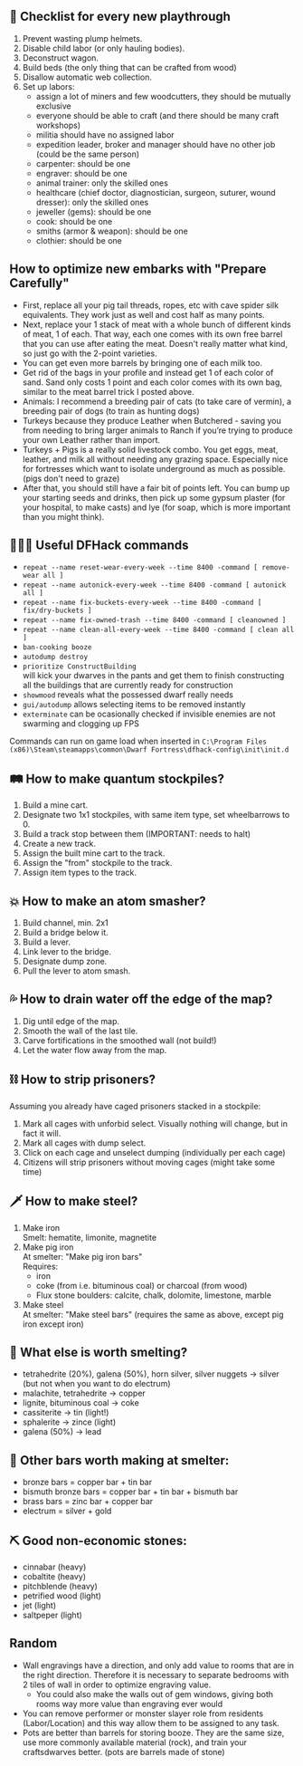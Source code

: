 ## 🐴 Checklist for every new playthrough
1. Prevent wasting plump helmets.
2. Disable child labor (or only hauling bodies).
3. Deconstruct wagon.
4. Build beds (the only thing that can be crafted from wood)
5. Disallow automatic web collection.
6. Set up labors:
   - assign a lot of miners and few woodcutters, they should be mutually exclusive
   - everyone should be able to craft (and there should be many craft workshops)
   - militia should have no assigned labor
   - expedition leader, broker and manager should have no other job (could be the same person)
   - carpenter: should be one
   - engraver: should be one
   - animal trainer: only the skilled ones
   - healthcare (chief doctor, diagnostician, surgeon, suturer, wound dresser): only the skilled ones
   - jeweller (gems): should be one
   - cook: should be one
   - smiths (armor & weapon): should be one
   - clothier: should be one

## How to optimize new embarks with "Prepare Carefully"
- First, replace all your pig tail threads, ropes, etc with cave spider silk equivalents. They work just as well and cost half as many points.
- Next, replace your 1 stack of meat with a whole bunch of different kinds of meat, 1 of each. That way, each one comes with its own free barrel that you can use after eating the meat. Doesn't really matter what kind, so just go with the 2-point varieties.
- You can get even more barrels by bringing one of each milk too.
- Get rid of the bags in your profile and instead get 1 of each color of sand. Sand only costs 1 point and each color comes with its own bag, similar to the meat barrel trick I posted above.
- Animals: I recommend a breeding pair of cats (to take care of vermin), a breeding pair of dogs (to train as hunting dogs)
- Turkeys because they produce Leather when Butchered - saving you from needing to bring larger animals to Ranch if you’re trying to produce your own Leather rather than import.
- Turkeys + Pigs is a really solid livestock combo. You get eggs, meat, leather, and milk all without needing any grazing space. Especially nice for fortresses which want to isolate underground as much as possible. (pigs don't need to graze)
- After that, you should still have a fair bit of points left. You can bump up your starting seeds and drinks, then pick up some gypsum plaster (for your hospital, to make casts) and lye (for soap, which is more important than you might think).

## 👨🏻‍💻 Useful DFHack commands
- `repeat --name reset-wear-every-week --time 8400 -command [ remove-wear all ]`
- `repeat --name autonick-every-week --time 8400 -command [ autonick all ]`
- `repeat --name fix-buckets-every-week --time 8400 -command [ fix/dry-buckets ]`
- `repeat --name fix-owned-trash --time 8400 -command [ cleanowned ]`
- `repeat --name clean-all-every-week --time 8400 -command [ clean all ]`
- `ban-cooking booze`
- `autodump destroy`
- `prioritize ConstructBuilding`  
  will kick your dwarves in the pants and get them to finish constructing all the buildings that are currently ready for construction
- `showmood` reveals what the possessed dwarf really needs
- `gui/autodump` allows selecting items to be removed instantly
- `exterminate` can be ocasionally checked if invisible enemies are not swarming and clogging up FPS

Commands can run on game load when inserted in `C:\Program Files (x86)\Steam\steamapps\common\Dwarf Fortress\dfhack-config\init\init.d`

## 🛤️ How to make quantum stockpiles?
1. Build a mine cart.
2. Designate two 1x1 stockpiles, with same item type, set wheelbarrows to 0.
3. Build a track stop between them (IMPORTANT: needs to halt)
4. Create a new track.
5. Assign the built mine cart to the track.
6. Assign the "from" stockpile to the track.
7. Assign item types to the track.

## 💥 How to make an atom smasher?
1. Build channel, min. 2x1
2. Build a bridge below it.
3. Build a lever.
4. Link lever to the bridge.
5. Designate dump zone.
6. Pull the lever to atom smash.

## 💦 How to drain water off the edge of the map?
1. Dig until edge of the map.
2. Smooth the wall of the last tile.
3. Carve fortifications in the smoothed wall (not build!)
4. Let the water flow away from the map.

## ⛓️ How to strip prisoners?
Assuming you already have caged prisoners stacked in a stockpile:
1. Mark all cages with unforbid select. Visually nothing will change, but in fact it will.
2. Mark all cages with dump select.
3. Click on each cage and unselect dumping (individually per each cage)
4. Citizens will strip prisoners without moving cages (might take some time)

## 🗡️ How to make steel?
1. Make iron  
Smelt: hematite, limonite, magnetite
2. Make pig iron  
At smelter: "Make pig iron bars"  
Requires:  
    - iron
    - coke (from i.e. bituminous coal) or charcoal (from wood)
    - Flux stone boulders: calcite, chalk, dolomite, limestone, marble
3. Make steel  
At smelter: "Make steel bars" (requires the same as above, except pig iron except iron)

## 🧈 What else is worth smelting?
- tetrahedrite (20%), galena (50%), horn silver, silver nuggets -> silver (but not when you want to do electrum)
- malachite, tetrahedrite -> copper
- lignite, bituminous coal -> coke
- cassiterite -> tin (light!)
- sphalerite -> zince (light)
- galena (50%) -> lead

## 🧈 Other bars worth making at smelter:
- bronze bars = copper bar + tin bar
- bismuth bronze bars = copper bar + tin bar + bismuth bar
- brass bars = zinc bar + copper bar
- electrum = silver + gold

## ⛏️ Good non-economic stones:
- cinnabar (heavy)
- cobaltite (heavy)
- pitchblende (heavy)
- petrified wood (light)
- jet (light)
- saltpeper (light)

## Random
- Wall engravings have a direction, and only add value to rooms that are in the right direction. Therefore it is necessary to separate bedrooms with 2 tiles of wall in order to optimize engraving value.
  - You could also make the walls out of gem windows, giving both rooms way more value than engraving ever would
- You can remove performer or monster slayer role from residents (Labor/Location) and this way allow them to be assigned to any task.
- Pots are better than barrels for storing booze. They are the same size, use more commonly available material (rock), and train your craftsdwarves better. (pots are barrels made of stone)

